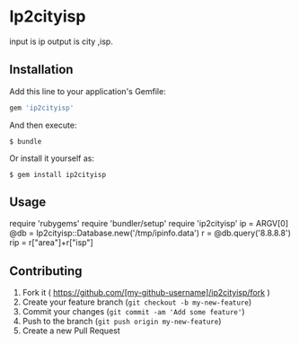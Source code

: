 # Ip2cityisp
input is ip
output is city ,isp.

## Installation

Add this line to your application's Gemfile:

```ruby
gem 'ip2cityisp'
```

And then execute:

    $ bundle

Or install it yourself as:

    $ gem install ip2cityisp

## Usage

require 'rubygems'
require 'bundler/setup'
require 'ip2cityisp'
ip =  ARGV[0]
@db = Ip2cityisp::Database.new('/tmp/ipinfo.data')
r = @db.query('8.8.8.8')
rip = r["area"]+r["isp"]  

## Contributing

1. Fork it ( https://github.com/[my-github-username]/ip2cityisp/fork )
2. Create your feature branch (`git checkout -b my-new-feature`)
3. Commit your changes (`git commit -am 'Add some feature'`)
4. Push to the branch (`git push origin my-new-feature`)
5. Create a new Pull Request
